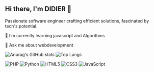 ## Hi there, I'm DIDIER 👋

Passionate software engineer crafting efficient solutions, fascinated by tech's potential.

🌱 I’m currently learning javascript  and Algorithms

💬 Ask me about webdevelopment

![Anurag's GitHub stats](https://github-readme-stats.vercel.app/api?username=dideer&show_icons=true&theme=radical)
![Top Langs](https://github-readme-stats.vercel.app/api/top-langs/?username=dideer&layout=compact)


![PHP](https://img.shields.io/badge/php-%23777BB4.svg?style=for-the-badge&logo=php&logoColor=white)
![Python](https://img.shields.io/badge/python-3670A0?style=for-the-badge&logo=python&logoColor=ffdd54)
![HTML5](https://img.shields.io/badge/html5-%23E34F26.svg?style=for-the-badge&logo=html5&logoColor=white)
![CSS3](https://img.shields.io/badge/css3-%231572B6.svg?style=for-the-badge&logo=css3&logoColor=white)
![JavaScript](https://img.shields.io/badge/javascript-%23323330.svg?style=for-the-badge&logo=javascript&logoColor=%23F7DF1E)
